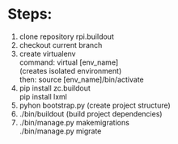 <h1>Steps:</h1>

1. clone repository rpi.buildout
2. checkout current branch
3. create virtualenv </br>
command: virtual [env_name] </br>
(creates isolated environment) </br>
then: source [env_name]/bin/activate </br>
4. pip install zc.buildout </br>
   pip install lxml
5. pyhon bootstrap.py
(create project structure)
6. ./bin/buildout
(build project dependencies)
7. ./bin/manage.py makemigrations </br>
./bin/manage.py migrate
